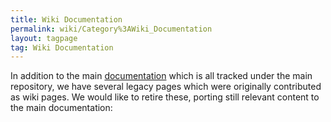 ```yaml
---
title: Wiki Documentation
permalink: wiki/Category%3AWiki_Documentation
layout: tagpage
tag: Wiki Documentation
---
```


In addition to the main [documentation](https://biopython.org/docs/latest/index.html)
which is all tracked under the main repository, we have several legacy pages which
were originally contributed as wiki pages. We would like to retire these, porting
still relevant content to the main documentation:
